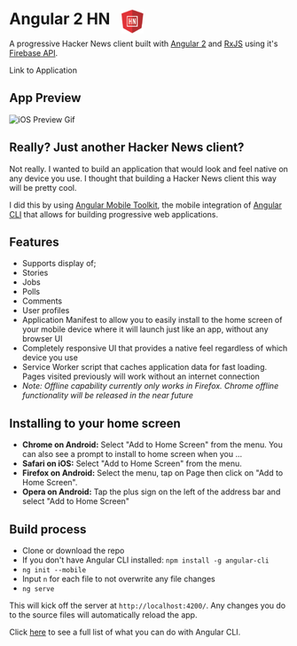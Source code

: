 # Angular 2 HN <img src="public/assets/images/angular2-hn.png" width = 40 style="position: absolute; padding-left: 20px;">

A progressive Hacker News client built with [Angular 2](https://angular.io/) and [RxJS](http://reactivex.io/) using it's [Firebase API](https://github.com/HackerNews/API).

Link to Application

## App Preview
![iOS Preview Gif](http://i.imgur.com/ooQoI4H.gif "iOS Preview Gif")

## Really? Just another Hacker News client?

Not really. I wanted to build an application that would look and feel native on any device you use. I thought that building a Hacker News client this way will be pretty cool.

I did this by using [Angular Mobile Toolkit](https://mobile.angular.io/), the mobile integration of [Angular CLI](https://cli.angular.io/) that allows for building progressive web applications.

## Features

 + Supports display of; 
  + Stories
  + Jobs
  + Polls
  + Comments
  + User profiles
 + Application Manifest to allow you to easily install to the home screen of your mobile device where it will launch just like an app, without any browser UI 
 + Completely responsive UI that provides a native feel regardless of which device you use
 + Service Worker script that caches application data for fast loading. Pages visited previously will work without an internet connection
  + *Note: Offline capability currently only works in Firefox. Chrome offline functionality will be released in the near future*

## Installing to your home screen

 - **Chrome on Android:** Select "Add to Home Screen" from the menu. You can also see a prompt to install to home screen when you ...
 - **Safari on iOS:** Select "Add to Home Screen" from the menu.
 - **Firefox on Android:** Select the menu, tap on Page then click on "Add to Home Screen".
 - **Opera on Android:** Tap the plus sign on the left of the address bar and select "Add to Home Screen"

## Build process

 - Clone or download the repo
 - If you don't have Angular CLI installed: `npm install -g angular-cli`
 - `ng init --mobile`
 - Input `n` for each file to not overwrite any file changes
 - `ng serve` 

This will kick off the server at `http://localhost:4200/`. Any changes you do to the source files will automatically reload the app.

Click [here](https://cli.angular.io/) to see a full list of what you can do with Angular CLI.
